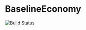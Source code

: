 # BaselineEconomy

[![Build Status](https://github.com/NeilW/BaselineEconomy.jl/actions/workflows/CI.yml/badge.svg?branch=master)](https://github.com/NeilW/BaselineEconomy.jl/actions/workflows/CI.yml?query=branch%3Amaster)

